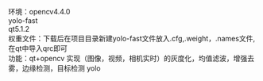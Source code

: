 环境：opencv4.4.0<br>
      yolo-fast<br>
      qt5.1.2<br>
      权重文件：下载后在项目目录新建yolo-fast文件放入.cfg,.weight，.names文件,在qt中导入qrc即可<br>
      功能：qt+opencv 实现（图像，视频，相机实时）的灰度化，均值滤波，增强去雾，边缘检测，目标检测 yolo<br>

 




      
